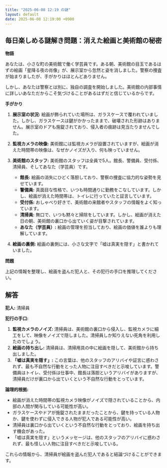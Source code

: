 ```yaml
---
title: "2025-06-08 12:19 の謎"
layout: default
date: 2025-06-08 12:19:00 +0900
---
```

## 毎日楽しめる謎解き問題：消えた絵画と美術館の秘密

**物語**

あなたは、小さな町の美術館で働く学芸員です。ある朝、美術館の目玉であるはずの絵画「星降る夜の肖像」が、展示室から忽然と姿を消しました。警察の捜査が始まりましたが、手がかりはほとんどありません。

しかし、あなたは警察とは別に、独自の調査を開始しました。美術館の内部事情に詳しいあなただからこそ気づけることがあるはずだと信じているからです。

**手がかり**

1.  **展示室の状況:** 絵画が飾られていた場所は、ガラスケースで覆われていました。しかし、ガラスケースは鍵がかかったままで、破壊された形跡はありません。展示室のドアも施錠されており、侵入者の痕跡は見当たりませんでした。

2.  **監視カメラの映像:** 美術館には監視カメラが設置されていますが、絵画が消えた時間帯の映像は、なぜかノイズが入り、何も映っていません。

3.  **美術館のスタッフ:** 美術館のスタッフは全員で5人。館長、警備員、受付係、清掃員、そしてあなた（学芸員）です。

    *   **館長:** 絵画の消失にひどく落胆しており、警察の捜査に協力的な姿勢を見せています。
    *   **警備員:** 真面目な性格で、いつも時間通りに勤務をこなしています。しかし、絵画が消えた時間帯は、トイレに行っていたと証言しています。
    *   **受付係:** おしゃべり好きで、美術館の来館者やスタッフの情報をよく知っています。
    *   **清掃員:** 無口で、いつも黙々と掃除をしています。しかし、絵画が消えた日の朝、美術館の裏口から出ていく姿が目撃されています。
    *   **あなた（学芸員）:** 絵画の管理を担当しており、絵画の価値を誰よりも理解しています。

4.  **絵画の裏側:** 絵画の裏側には、小さな文字で「嘘は真実を隠す」と書かれていました。

**問題**

上記の情報を整理し、絵画を盗んだ犯人と、その犯行の手口を推理してください。

## 解答

**犯人:** 清掃員

**犯行の手口:**

1.  **監視カメラのノイズ:** 清掃員は、美術館の裏口から侵入し、監視カメラに細工をして、映像をノイズで隠しました。清掃員しか知りえない死角を利用したのでしょう。
2.  **絵画の持ち出し:** 清掃員は、清掃用具の中に絵画を隠して、美術館から持ち出しました。
3.  **「嘘は真実を隠す」:** この言葉は、他のスタッフのアリバイや証言に惑わされず、最も不自然な行動をとった人物に注目すべきだと示唆しています。警備員はトイレ、受付係は仕事中、館長は落胆というアリバイがありますが、清掃員だけが裏口から出ていくという不自然な行動をとっています。

**論理的根拠:**

*   絵画が消えた時間帯の監視カメラ映像がノイズで隠されていることから、内部の人間が関与している可能性が高い。
*   ガラスケースやドアが施錠されたままだったことから、鍵を持っている人物か、鍵を使わずに侵入できる人物が犯人である可能性が高い。
*   清掃員は裏口から出ていくという不自然な行動をとっており、絵画を持ち出す機会があった。
*   「嘘は真実を隠す」というメッセージは、他のスタッフのアリバイに惑わされず、最も怪しい人物に注目すべきだと示唆している。

これらの情報から、清掃員が絵画を盗んだ犯人であると結論づけることができます。
